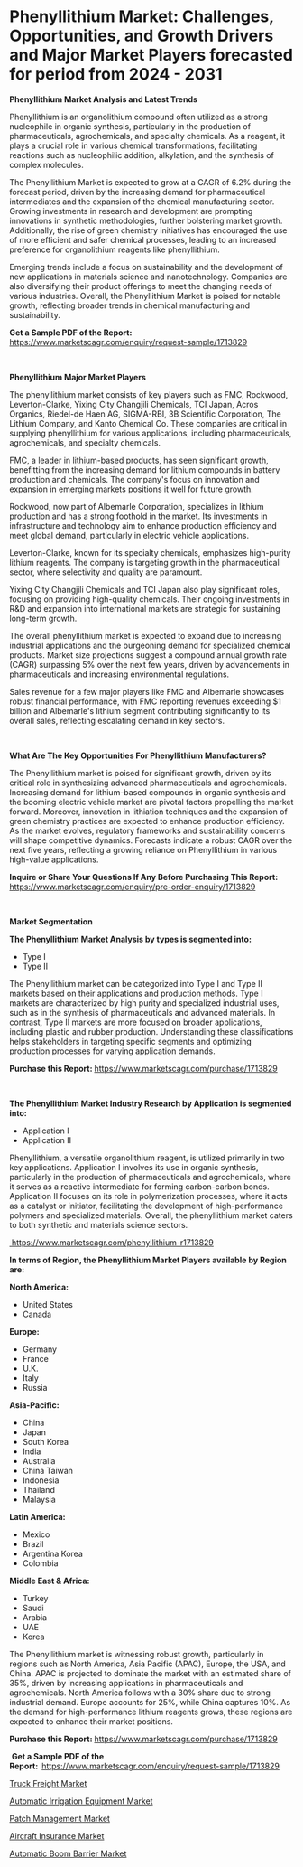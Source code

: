 <p><h1>Phenyllithium Market: Challenges, Opportunities, and Growth Drivers and Major Market Players forecasted for period from 2024 - 2031</h1></p><p><strong>Phenyllithium Market Analysis and Latest Trends</strong></p>
<p><p>Phenyllithium is an organolithium compound often utilized as a strong nucleophile in organic synthesis, particularly in the production of pharmaceuticals, agrochemicals, and specialty chemicals. As a reagent, it plays a crucial role in various chemical transformations, facilitating reactions such as nucleophilic addition, alkylation, and the synthesis of complex molecules.</p><p>The Phenyllithium Market is expected to grow at a CAGR of 6.2% during the forecast period, driven by the increasing demand for pharmaceutical intermediates and the expansion of the chemical manufacturing sector. Growing investments in research and development are prompting innovations in synthetic methodologies, further bolstering market growth. Additionally, the rise of green chemistry initiatives has encouraged the use of more efficient and safer chemical processes, leading to an increased preference for organolithium reagents like phenyllithium.</p><p>Emerging trends include a focus on sustainability and the development of new applications in materials science and nanotechnology. Companies are also diversifying their product offerings to meet the changing needs of various industries. Overall, the Phenyllithium Market is poised for notable growth, reflecting broader trends in chemical manufacturing and sustainability.</p></p>
<p><strong>Get a Sample PDF of the Report:&nbsp;</strong> <a href="https://www.marketscagr.com/enquiry/request-sample/1713829?utm_campaign=1282&utm_medium=2&utm_source=Github&utm_content=ia&utm_term=22102024&utm_id=phenyllithium">https://www.marketscagr.com/enquiry/request-sample/1713829</a></p>
<p>&nbsp;</p>
<p><strong>Phenyllithium Major Market Players</strong></p>
<p><p>The phenyllithium market consists of key players such as FMC, Rockwood, Leverton-Clarke, Yixing City Changjili Chemicals, TCI Japan, Acros Organics, Riedel-de Haen AG, SIGMA-RBI, 3B Scientific Corporation, The Lithium Company, and Kanto Chemical Co. These companies are critical in supplying phenyllithium for various applications, including pharmaceuticals, agrochemicals, and specialty chemicals.</p><p>FMC, a leader in lithium-based products, has seen significant growth, benefitting from the increasing demand for lithium compounds in battery production and chemicals. The company's focus on innovation and expansion in emerging markets positions it well for future growth.</p><p>Rockwood, now part of Albemarle Corporation, specializes in lithium production and has a strong foothold in the market. Its investments in infrastructure and technology aim to enhance production efficiency and meet global demand, particularly in electric vehicle applications.</p><p>Leverton-Clarke, known for its specialty chemicals, emphasizes high-purity lithium reagents. The company is targeting growth in the pharmaceutical sector, where selectivity and quality are paramount.</p><p>Yixing City Changjili Chemicals and TCI Japan also play significant roles, focusing on providing high-quality chemicals. Their ongoing investments in R&D and expansion into international markets are strategic for sustaining long-term growth.</p><p>The overall phenyllithium market is expected to expand due to increasing industrial applications and the burgeoning demand for specialized chemical products. Market size projections suggest a compound annual growth rate (CAGR) surpassing 5% over the next few years, driven by advancements in pharmaceuticals and increasing environmental regulations.</p><p>Sales revenue for a few major players like FMC and Albemarle showcases robust financial performance, with FMC reporting revenues exceeding $1 billion and Albemarle's lithium segment contributing significantly to its overall sales, reflecting escalating demand in key sectors.</p></p>
<p>&nbsp;</p>
<p><strong>What Are The Key Opportunities For Phenyllithium Manufacturers?</strong></p>
<p><p>The Phenyllithium market is poised for significant growth, driven by its critical role in synthesizing advanced pharmaceuticals and agrochemicals. Increasing demand for lithium-based compounds in organic synthesis and the booming electric vehicle market are pivotal factors propelling the market forward. Moreover, innovation in lithiation techniques and the expansion of green chemistry practices are expected to enhance production efficiency. As the market evolves, regulatory frameworks and sustainability concerns will shape competitive dynamics. Forecasts indicate a robust CAGR over the next five years, reflecting a growing reliance on Phenyllithium in various high-value applications.</p></p>
<p><strong>Inquire or Share Your Questions If Any Before Purchasing This Report:</strong> <a href="https://www.marketscagr.com/enquiry/pre-order-enquiry/1713829?utm_campaign=1282&utm_medium=2&utm_source=Github&utm_content=ia&utm_term=22102024&utm_id=phenyllithium">https://www.marketscagr.com/enquiry/pre-order-enquiry/1713829</a></p>
<p>&nbsp;</p>
<p><strong>Market Segmentation</strong></p>
<p><strong>The Phenyllithium Market Analysis by types is segmented into:</strong></p>
<p><ul><li>Type I</li><li>Type II</li></ul></p>
<p><p>The Phenyllithium market can be categorized into Type I and Type II markets based on their applications and production methods. Type I markets are characterized by high purity and specialized industrial uses, such as in the synthesis of pharmaceuticals and advanced materials. In contrast, Type II markets are more focused on broader applications, including plastic and rubber production. Understanding these classifications helps stakeholders in targeting specific segments and optimizing production processes for varying application demands.</p></p>
<p><strong>Purchase this Report:&nbsp;</strong><a href="https://www.marketscagr.com/purchase/1713829?utm_campaign=1282&utm_medium=2&utm_source=Github&utm_content=ia&utm_term=22102024&utm_id=phenyllithium">https://www.marketscagr.com/purchase/1713829</a></p>
<p>&nbsp;</p>
<p><strong>The Phenyllithium Market Industry Research by Application is segmented into:</strong></p>
<p><ul><li>Application I</li><li>Application II</li></ul></p>
<p><p>Phenyllithium, a versatile organolithium reagent, is utilized primarily in two key applications. Application I involves its use in organic synthesis, particularly in the production of pharmaceuticals and agrochemicals, where it serves as a reactive intermediate for forming carbon-carbon bonds. Application II focuses on its role in polymerization processes, where it acts as a catalyst or initiator, facilitating the development of high-performance polymers and specialized materials. Overall, the phenyllithium market caters to both synthetic and materials science sectors.</p></p>
<p><a href="https://www.marketscagr.com/phenyllithium-r1713829?utm_campaign=1282&utm_medium=2&utm_source=Github&utm_content=ia&utm_term=22102024&utm_id=phenyllithium">&nbsp;https://www.marketscagr.com/phenyllithium-r1713829</a></p>
<p><strong>In terms of Region, the Phenyllithium Market Players available by Region are:</strong></p>
<p>
    <p> <strong> North America: </strong>
        <ul>
            <li>United States</li>
            <li>Canada</li>
        </ul>
        </p> 
    <p> <strong> Europe: </strong>
        <ul>
            <li>Germany</li>
            <li>France</li>
            <li>U.K.</li>
            <li>Italy</li>
            <li>Russia</li>
        </ul>
        </p> 
    <p> <strong> Asia-Pacific: </strong>
        <ul>
            <li>China</li>
            <li>Japan</li>
            <li>South Korea</li>
            <li>India</li>
            <li>Australia</li>
            <li>China Taiwan</li>
            <li>Indonesia</li>
            <li>Thailand</li>
            <li>Malaysia</li>
        </ul>
        </p> 
    <p> <strong> Latin America: </strong>
        <ul>
            <li>Mexico</li>
            <li>Brazil</li>
            <li>Argentina Korea</li>
            <li>Colombia</li>
        </ul>
        </p> 
    <p> <strong> Middle East & Africa: </strong>
        <ul>
            <li>Turkey</li>
            <li>Saudi</li>
            <li>Arabia</li>
            <li>UAE</li>
            <li>Korea</li>
        </ul>
    </p>
    </p>
<p><p>The Phenyllithium market is witnessing robust growth, particularly in regions such as North America, Asia Pacific (APAC), Europe, the USA, and China. APAC is projected to dominate the market with an estimated share of 35%, driven by increasing applications in pharmaceuticals and agrochemicals. North America follows with a 30% share due to strong industrial demand. Europe accounts for 25%, while China captures 10%. As the demand for high-performance lithium reagents grows, these regions are expected to enhance their market positions.</p></p>
<p><strong>Purchase this Report: </strong><a href="https://www.marketscagr.com/purchase/1713829?utm_campaign=1282&utm_medium=2&utm_source=Github&utm_content=ia&utm_term=22102024&utm_id=phenyllithium">https://www.marketscagr.com/purchase/1713829</a></p>
<p>&nbsp;<strong>Get a Sample PDF of the Report:&nbsp;&nbsp;</strong><a href="https://www.marketscagr.com/enquiry/request-sample/1713829?utm_campaign=1282&utm_medium=2&utm_source=Github&utm_content=ia&utm_term=22102024&utm_id=phenyllithium">https://www.marketscagr.com/enquiry/request-sample/1713829</a></p>
<p><strong></strong></p>
<p><p><a href="https://www.linkedin.com/pulse/truck-freight-sector-surge-131-growth-roadmap-2031-axvjc?utm_campaign=1282&utm_medium=2&utm_source=Github&utm_content=ia&utm_term=22102024&utm_id=phenyllithium">Truck Freight Market</a></p><p><a href="https://issuu.com/reportprime-2/docs/automatic-irrigation-equipment-mark_70df07c38eb332?utm_campaign=1282&utm_medium=2&utm_source=Github&utm_content=ia&utm_term=22102024&utm_id=phenyllithium">Automatic Irrigation Equipment Market</a></p><p><a href="https://www.linkedin.com/pulse/exploring-patch-management-market-dynamics-revenue-analysis-noeec?utm_campaign=1282&utm_medium=2&utm_source=Github&utm_content=ia&utm_term=22102024&utm_id=phenyllithium">Patch Management Market</a></p><p><a href="https://www.linkedin.com/pulse/aircraft-insurance-market-matrix-applications-types-kwrqc?utm_campaign=1282&utm_medium=2&utm_source=Github&utm_content=ia&utm_term=22102024&utm_id=phenyllithium">Aircraft Insurance Market</a></p><p><a href="https://issuu.com/reportprime-2/docs/automatic-boom-barrier-market-size-_688788b19871fb?utm_campaign=1282&utm_medium=2&utm_source=Github&utm_content=ia&utm_term=22102024&utm_id=phenyllithium">Automatic Boom Barrier Market</a></p></p>